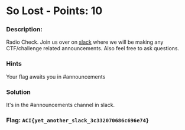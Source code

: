 # So Lost - Points: 10

### Description:

Radio Check. Join us over on [slack](#) where we will be making any CTF/challenge related announcements. Also feel free to ask questions.

### Hints

Your flag awaits you in #announcements

### Solution

It's in the #announcements channel in slack.

### Flag: `ACI{yet_another_slack_3c332070686c696e74}`


